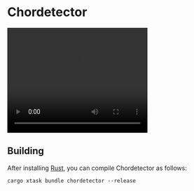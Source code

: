 # Chordetector

<video src="static/demo.mp4" width="320" height="240" controls></video>


## Building

After installing [Rust](https://rustup.rs/), you can compile Chordetector as follows:

```shell
cargo xtask bundle chordetector --release
```
